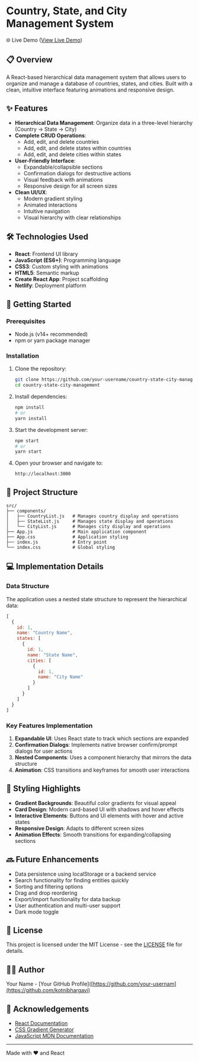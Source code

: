 # Country, State, and City Management System

🌐 Live Demo
 ([View Live Demo](https://countrystatecitymanagement.netlify.app/))

## 📋 Overview

A React-based hierarchical data management system that allows users to organize and manage a database of countries, states, and cities. Built with a clean, intuitive interface featuring animations and responsive design.

## ✨ Features

- **Hierarchical Data Management**: Organize data in a three-level hierarchy (Country → State → City)
- **Complete CRUD Operations**:
  - Add, edit, and delete countries
  - Add, edit, and delete states within countries
  - Add, edit, and delete cities within states
- **User-Friendly Interface**:
  - Expandable/collapsible sections
  - Confirmation dialogs for destructive actions
  - Visual feedback with animations
  - Responsive design for all screen sizes
- **Clean UI/UX**:
  - Modern gradient styling
  - Animated interactions
  - Intuitive navigation
  - Visual hierarchy with clear relationships


## 🛠️ Technologies Used

- **React**: Frontend UI library
- **JavaScript (ES6+)**: Programming language
- **CSS3**: Custom styling with animations
- **HTML5**: Semantic markup
- **Create React App**: Project scaffolding
- **Netlify**: Deployment platform

## 🚀 Getting Started

### Prerequisites

- Node.js (v14+ recommended)
- npm or yarn package manager

### Installation

1. Clone the repository:
   ```bash
   git clone https://github.com/your-username/country-state-city-management.git
   cd country-state-city-management
   ```

2. Install dependencies:
   ```bash
   npm install
   # or
   yarn install
   ```

3. Start the development server:
   ```bash
   npm start
   # or
   yarn start
   ```

4. Open your browser and navigate to:
   ```
   http://localhost:3000
   ```

## 🧩 Project Structure

```
src/
├── components/
│   ├── CountryList.js   # Manages country display and operations
│   ├── StateList.js     # Manages state display and operations
│   └── CityList.js      # Manages city display and operations
├── App.js               # Main application component
├── App.css              # Application styling
├── index.js             # Entry point
└── index.css            # Global styling
```

## 💻 Implementation Details

### Data Structure

The application uses a nested state structure to represent the hierarchical data:

```javascript
[
  {
    id: 1,
    name: "Country Name",
    states: [
      {
        id: 1,
        name: "State Name",
        cities: [
          {
            id: 1,
            name: "City Name"
          }
        ]
      }
    ]
  }
]
```

### Key Features Implementation

1. **Expandable UI**: Uses React state to track which sections are expanded
2. **Confirmation Dialogs**: Implements native browser confirm/prompt dialogs for user actions
3. **Nested Components**: Uses a component hierarchy that mirrors the data structure
4. **Animation**: CSS transitions and keyframes for smooth user interactions

## 🎨 Styling Highlights

- **Gradient Backgrounds**: Beautiful color gradients for visual appeal
- **Card Design**: Modern card-based UI with shadows and hover effects
- **Interactive Elements**: Buttons and UI elements with hover and active states
- **Responsive Design**: Adapts to different screen sizes
- **Animation Effects**: Smooth transitions for expanding/collapsing sections

## 🔜 Future Enhancements

- Data persistence using localStorage or a backend service
- Search functionality for finding entities quickly
- Sorting and filtering options
- Drag and drop reordering
- Export/import functionality for data backup
- User authentication and multi-user support
- Dark mode toggle

## 📄 License

This project is licensed under the MIT License - see the [LICENSE](LICENSE) file for details.

## 👨‍💻 Author

Your Name - [Your GitHub Profile]([https://github.com/your-usernam](https://github.com/kotnibhargavi)

## 🙏 Acknowledgements

- [React Documentation](https://reactjs.org/docs/getting-started.html)
- [CSS Gradient Generator](https://cssgradient.io/)
- [JavaScript MDN Documentation](https://developer.mozilla.org/en-US/docs/Web/JavaScript)

---

Made with ❤️ and React
